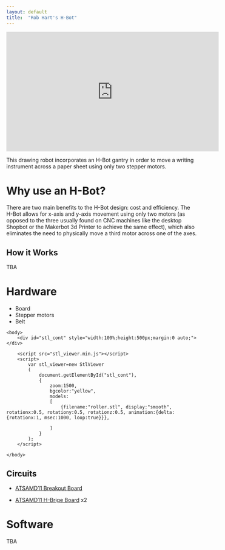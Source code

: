 ```yaml
---
layout: default
title:  "Rob Hart's H-Bot"
---
```


<iframe src="https://www.youtube.com/embed/vSqIZIaWzNs"
    width="560"
    height="315"
    frameborder="0"
    allowfullscreen>
</iframe>

This drawing robot incorporates an H-Bot gantry in order to move a writing instrument across a paper sheet using only two stepper motors.

# Why use an H-Bot?

There are two main benefits to the H-Bot design: cost and efficiency. The H-Bot allows for x-axis and y-axis movement using only two motors (as opposed to the three usually found on CNC machines like the desktop Shopbot or the Makerbot 3d Printer to achieve the same effect), which also eliminates the need to physically move a third motor across one of the axes.

## How it Works

TBA

# Hardware

* Board
* Stepper motors
* Belt

<!DOCTYPE html>
<html>
    <head>
        <title>Roller</title>
    </head>

    <body>
        <div id="stl_cont" style="width:100%;height:500px;margin:0 auto;"></div>

        <script src="stl_viewer.min.js"></script>        
        <script>
            var stl_viewer=new StlViewer
            (
                document.getElementById("stl_cont"),
                {
                    zoom:1500,
                    bgcolor:"yellow",
                    models:
                    [
                        {filename:"roller.stl", display:"smooth", rotationx:0.5, rotationy:0.5, rotationz:0.5, animation:{delta:{rotationx:1, msec:1000, loop:true}}},

                    ]
                }
            );
        </script>

    </body>
</html>

## Circuits

* [ATSAMD11 Breakout Board](https://roberthart56.github.io/SCFAB/SC_lab/Electronics/Microcontrollers/ATSAMD11/Advanced_circuits_board/index.html)

* [ATSAMD11 H-Brige Board](https://roberthart56.github.io/SCFAB/SC_lab/Output_Devices/SAMD11_stepper/index.html) x2

# Software

TBA
